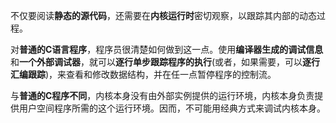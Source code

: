 不仅要阅读**静态的源代码**，还需要在**内核运行时**密切观察，以跟踪其内部的动态过程。

对**普通的C语言程序**，程序员很清楚如何做到这一点。使用**编译器生成的调试信息**和**一个外部调试器**，就可以**逐行单步跟踪程序的执行**(或者，如果需要，可以**逐行汇编跟踪**)，来查看和修改数据结构，并在任一点暂停程序的控制流。

与**普通的C程序不同**，内核本身没有由外部实例提供的运行环境，内核本身负责提供用户空间程序所需的这个运行环境。因而，不可能用经典方式来调试内核本身。

